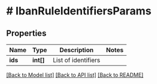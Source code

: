 # # IbanRuleIdentifiersParams

## Properties

Name | Type | Description | Notes
------------ | ------------- | ------------- | -------------
**ids** | **int[]** | List of identifiers |

[[Back to Model list]](../../README.md#models) [[Back to API list]](../../README.md#endpoints) [[Back to README]](../../README.md)
